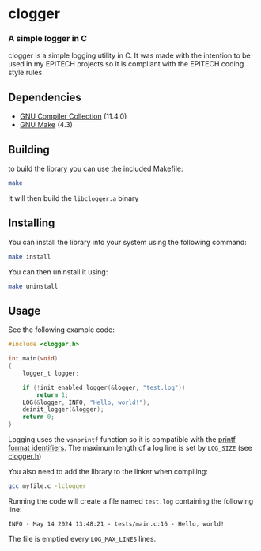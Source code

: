 # clogger
### A simple logger in C

clogger is a simple logging utility in C. It was made with the intention to be used in my EPITECH projects so it is compliant with the EPITECH coding style rules.

## Dependencies

- [GNU Compiler Collection](https://gcc.gnu.org/) (11.4.0)
- [GNU Make](https://www.gnu.org/software/make/) (4.3)

## Building

to build the library you can use the included Makefile:

```sh
make
```

It will then build the `libclogger.a` binary

## Installing

You can install the library into your system using the following command:

```sh
make install
```

You can then uninstall it using:

```sh
make uninstall
```

## Usage

See the following example code:

```c
#include <clogger.h>

int main(void)
{
    logger_t logger;

    if (!init_enabled_logger(&logger, "test.log"))
        return 1;
    LOG(&logger, INFO, "Hello, world!");
    deinit_logger(&logger);
    return 0;
}
```

Logging uses the `vsnprintf` function so it is compatible with the [printf format identifiers](https://cplusplus.com/reference/cstdio/printf/). The maximum length of a log line is set by `LOG_SIZE` (see [clogger.h](include/clogger.h))

You also need to add the library to the linker when compiling:

```sh
gcc myfile.c -lclogger
```

Running the code will create a file named `test.log` containing the following line:

```log
INFO - May 14 2024 13:48:21 - tests/main.c:16 - Hello, world!
```

The file is emptied every `LOG_MAX_LINES` lines.